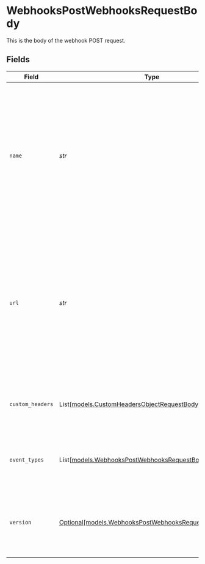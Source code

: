 # WebhooksPostWebhooksRequestBody

This is the body of the webhook POST request.


## Fields

| Field                                                                                                                                                                            | Type                                                                                                                                                                             | Required                                                                                                                                                                         | Description                                                                                                                                                                      | Example                                                                                                                                                                          |
| -------------------------------------------------------------------------------------------------------------------------------------------------------------------------------- | -------------------------------------------------------------------------------------------------------------------------------------------------------------------------------- | -------------------------------------------------------------------------------------------------------------------------------------------------------------------------------- | -------------------------------------------------------------------------------------------------------------------------------------------------------------------------------- | -------------------------------------------------------------------------------------------------------------------------------------------------------------------------------- |
| `name`                                                                                                                                                                           | *str*                                                                                                                                                                            | :heavy_check_mark:                                                                                                                                                               | The  name of the webhook. This will appear in both Samsara’s cloud dashboard and the API. It can be set or updated through the Samsara Dashboard or through the API at any time. | Webhook-123                                                                                                                                                                      |
| `url`                                                                                                                                                                            | *str*                                                                                                                                                                            | :heavy_check_mark:                                                                                                                                                               | The url of the webhook. This will appear in both Samsara’s cloud dashboard and the API. It can be set or updated through the Samsara Dashboard or through the API at any time.   | https://www.Webhook-123.com/webhook/listener                                                                                                                                     |
| `custom_headers`                                                                                                                                                                 | List[[models.CustomHeadersObjectRequestBody](../models/customheadersobjectrequestbody.md)]                                                                                       | :heavy_minus_sign:                                                                                                                                                               | The list of custom headers that users can include with their request                                                                                                             |                                                                                                                                                                                  |
| `event_types`                                                                                                                                                                    | List[[models.WebhooksPostWebhooksRequestBodyEventTypes](../models/webhookspostwebhooksrequestbodyeventtypes.md)]                                                                 | :heavy_minus_sign:                                                                                                                                                               | [beta] The list of event types associated with a particular event type                                                                                                           | [<br/>"DriverCreated",<br/>"DriverCreated"<br/>]                                                                                                                                 |
| `version`                                                                                                                                                                        | [Optional[models.WebhooksPostWebhooksRequestBodyVersion]](../models/webhookspostwebhooksrequestbodyversion.md)                                                                   | :heavy_minus_sign:                                                                                                                                                               | The version of the webhook.  Valid values: `2018-01-01`, `2021-06-09`, `2022-09-13`, `2024-02-27`                                                                                | 2018-01-01                                                                                                                                                                       |